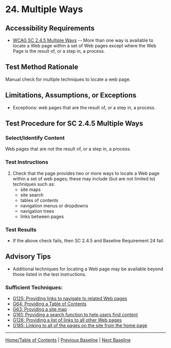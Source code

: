 # 24. Multiple Ways
## Accessibility Requirements
* [WCAG SC 2.4.5 Multiple Ways](http://www.w3.org/TR/UNDERSTANDING-WCAG20/navigation-mechanisms-mult-loc.html) -- More than one way is available to locate a Web page within a set of Web pages except where the Web Page is the result of, or a step in, a process.

## Test Method Rationale
Manual check for multiple techniques to locate a web page.

## Limitations, Assumptions, or Exceptions
* Exceptions: web pages that are the result of, or a step in, a process.

## Test Procedure for SC 2.4.5 Multiple Ways
### Select/Identify Content
Web pages that are not the result of, or a step in, a process.

### Test Instructions
1. Check that the page provides two or more ways to locate a Web page within a set of web pages; these may include (but are not limited to) techniques such as:
   * site maps
   * site search
   * tables of contents
   * navigation menus or dropdowns
   * navigation trees
   * links between pages

### Test Results
* If the above check fails, then SC 2.4.5 and Baseline Requirement 24 fail.

## Advisory Tips
* Additional techniques for locating a Web page may be available beyond those listed in the test instructions.

### Sufficient Techniques:
* [G125: Providing links to navigate to related Web pages](https://www.w3.org/TR/WCAG20-TECHS/G125.html)
* [G64: Providing a Table of Contents](https://www.w3.org/TR/WCAG20-TECHS/G64.html)
* [G63: Providing a site map](https://www.w3.org/TR/WCAG20-TECHS/G63.html)
* [G161: Providing a search function to help users find content](https://www.w3.org/TR/WCAG20-TECHS/G161.html)
* [G126: Providing a list of links to all other Web pages](https://www.w3.org/TR/WCAG20-TECHS/G126.html)
* [G185: Linking to all of the pages on the site from the home page](https://www.w3.org/TR/WCAG20-TECHS/G185.html)

----------------------------------------
[Home/Table of Contents](index.md) | [Previous Baseline](23Built-InAccessibilityFeatures.md) | [Next Baseline](25Parsing.md)
